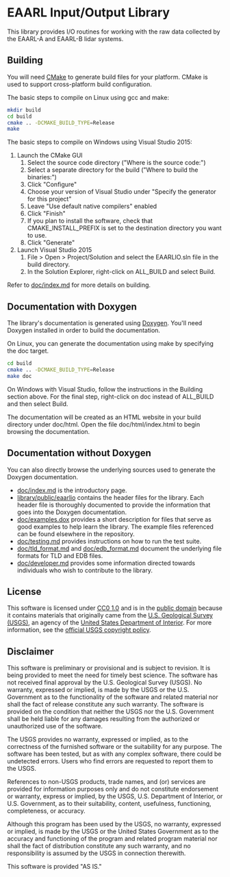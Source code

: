 # EAARL Input/Output Library

This library provides I/O routines for working with the raw data collected by
the EAARL-A and EAARL-B lidar systems.

## Building

You will need [CMake](https://cmake.org) to generate build files for your
platform. CMake is used to support cross-platform build configuration.

The basic steps to compile on Linux using gcc and make:

```sh
mkdir build
cd build
cmake .. -DCMAKE_BUILD_TYPE=Release
make
```

The basic steps to compile on Windows using Visual Studio 2015:

1. Launch the CMake GUI
    1. Select the source code directory ("Where is the source code:")
    2. Select a separate directory for the build ("Where to build the binaries:")
    3. Click "Configure"
    4. Choose your version of Visual Studio under "Specify the generator for this project"
    5. Leave "Use default native compilers" enabled
    6. Click "Finish"
    7. If you plan to install the software, check that CMAKE_INSTALL_PREFIX is set to the destination directory you want to use.
    8. Click "Generate"
2. Launch Visual Studio 2015
    1. File > Open > Project/Solution and select the EAARLIO.sln file in the build directory.
    2. In the Solution Explorer, right-click on ALL_BUILD and select Build.

Refer to [doc/index.md](doc/index.md#building) for more details on building.

## Documentation with Doxygen

The library's documentation is generated using [Doxygen](http://www.stack.nl/~dimitri/doxygen/).
You'll need Doxygen installed in order to build the documentation.

On Linux, you can generate the documentation using make by specifying the doc target.

```sh
cd build
cmake .. -DCMAKE_BUILD_TYPE=Release
make doc
```

On Windows with Visual Studio, follow the instructions in the Building section above.
For the final step, right-click on doc instead of ALL_BUILD and then select Build.

The documentation will be created as an HTML website in your build directory
under doc/html. Open the file doc/html/index.html to begin browsing the documentation.

## Documentation without Doxygen

You can also directly browse the underlying sources used to generate the Doxygen
documentation.

- [doc/index.md](doc/index.md) is the introductory page.
- [library/public/eaarlio](library/public/eaarlio) contains the header files
  for the library. Each header file is thoroughly documented to provide the
  information that goes into the Doxygen documentation.
- [doc/examples.dox](doc/examples.dox) provides a short description for files that
  serve as good examples to help learn the library. The example files referenced
  can be found elsewhere in the repository.
- [doc/testing.md](doc/testing.md) provides instructions on how to run the test suite.
- [doc/tld_format.md](doc/tld_format.md) and [doc/edb_format.md](doc/edb_format.md)
  document the underlying file formats for TLD and EDB files.
- [doc/developer.md](doc/developer.md) provides some information directed towards
  individuals who wish to contribute to the library.

## License

This software is licensed under
[CC0 1.0](http://creativecommons.org/publicdomain/zero/1.0/) and is in the
[public domain](https://en.wikipedia.org/wiki/Public_domain) because it
contains materials that originally came from the [U.S. Geological Survey
(USGS)](https://www.usgs.gov/), an agency of the [United States Department of
Interior](https://www.doi.gov/). For more information, see the [official USGS
copyright policy](http://www.usgs.gov/visual-id/credit_usgs.html#copyright/).

## Disclaimer

This software is preliminary or provisional and is subject to revision. It is
being provided to meet the need for timely best science. The software has not
received final approval by the U.S. Geological Survey (USGS). No warranty,
expressed or implied, is made by the USGS or the U.S. Government as to the
functionality of the software and related material nor shall the fact of
release constitute any such warranty. The software is provided on the condition
that neither the USGS nor the U.S. Government shall be held liable for any
damages resulting from the authorized or unauthorized use of the software.

The USGS provides no warranty, expressed or implied, as to the correctness of
the furnished software or the suitability for any purpose. The software has
been tested, but as with any complex software, there could be undetected
errors. Users who find errors are requested to report them to the USGS.

References to non-USGS products, trade names, and (or) services are provided
for information purposes only and do not constitute endorsement or warranty,
express or implied, by the USGS, U.S. Department of Interior, or U.S.
Government, as to their suitability, content, usefulness, functioning,
completeness, or accuracy.

Although this program has been used by the USGS, no warranty, expressed or
implied, is made by the USGS or the United States Government as to the accuracy
and functioning of the program and related program material nor shall the fact
of distribution constitute any such warranty, and no responsibility is assumed
by the USGS in connection therewith.

This software is provided "AS IS."
